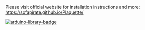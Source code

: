 Please visit official website for installation instructions and more:
https://sofapirate.github.io/Plaquette/

[![arduino-library-badge](http://www.ardu-badge.com/badge/Plaquette.svg)](http://www.ardu-badge.com/Plaquette)
